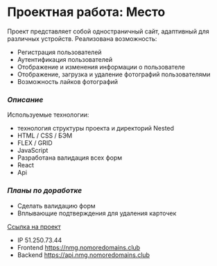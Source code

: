 # Проектная работа: Место

Проект представляет собой одностраничный сайт, адаптивный для различных устройств.
Реализована возможность:
* Регистрация пользователей
* Аутентификация пользователей
* Отображение и изменения информации о пользователе
* Отображение, загрузка и удаление фотографий пользователями
* Возможность лайков фотографий

### *Описание*
Используемые технологии:
* технология структуры проекта и директорий Nested
* HTML / CSS / БЭМ
* FLEX / GRID
* JavaScript
* Разработана валидация всех форм
* React
* Api

### *Планы по доработке*
  - Сделать валидацию форм
  - Вплывающие подтверждения для удаления карточек

[Ссылка на проект](https://github.com/NMaksG/react-mesto-api-full.git)

* IP 51.250.73.44
* Frontend https://nmg.nomoredomains.club
* Backend https://api.nmg.nomoredomains.club